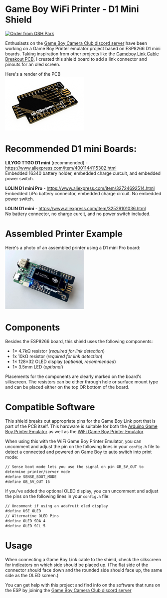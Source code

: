 # Game Boy WiFi Printer - D1 Mini Shield  

<a href="https://oshpark.com/shared_projects/7WqZCkn1"><img src="https://oshpark.com/packs/media/images/badge-5f4e3bf4bf68f72ff88bd92e0089e9cf.png" alt="Order from OSH Park"></img></a>

Enthusiasts on the [Game Boy Camera Club discord server](http://bit.ly/gbccd) have been working on a Game Boy Printer emulator project based on ESP8266 D1 mini boards. Taking inspiration from other projects like the [Gameboy Link Cable Breakout PCB](https://github.com/Palmr/gb-link-cable), I created this shield board to add a link connector and pinouts for an oled screen.

Here's a render of the PCB  
<img src="images/render.png" alt="3D render of the pcb design" width="50%">

# Recommended D1 mini Boards:  
**LILYGO TTGO D1 mini** (recommended) - https://www.aliexpress.com/item/4001144115302.html  
Embedded 16340 battery holder, embedded charge curcuit, and embedded power switch.

**LOLIN D1 mini Pro** - https://www.aliexpress.com/item/32724692514.html  
Embedded LiPo battery connector, embedded charge circuit. No embedded power switch.

**LOLIN D1 mini** - https://www.aliexpress.com/item/32529101036.html  
No battery connector, no charge curcit, and no power switch included.

# Assembled Printer Example  
Here's a photo of an assembled printer using a D1 mini Pro board:  
<img src="images/assembled.png" alt="Assembled printer using d1 mini pro" width="50%">

# Components  
Besides the ESP8266 board, this shield uses the following components:

* 1× 4.7kΩ resistor (*required for link detection*)
* 1x 10kΩ resistor (*required for link detection*)
* 1× 128×32 OLED display (*optional, recommended*)
* 1× 3.5mm LED (*optional*)

Placements for the components are clearly marked on the board's silkscreen. The resistors can be either through hole or surface mount type and can be placed either on the top OR bottom of the board.

# Compatible Software  
This shield breaks out appropriate pins for the Game Boy Link port that is part of the PCB itself. This hardware is suitable for both the [Arduino Game Boy Printer Emulator](https://github.com/mofosyne/arduino-gameboy-printer-emulator) as well as the [WiFi Game Boy Printer Emulator](https://github.com/HerrZatacke/wifi-gbp-emulator)

When using this with the WiFi Game Boy Printer Emulator, you can uncomment and adjust the pin on the following lines in your `config.h` file to detect a connected and powered on Game Boy to auto switch into print mode:  
```
// Sense boot mode lets you use the signal on pin GB_5V_OUT to determine printer/server mode
#define SENSE_BOOT_MODE
#define GB_5V_OUT 16
```

If you've added the optional OLED display, you can uncomment and adjust the pins on the following lines in your `config.h` file:  
```
// Uncomment if using an adafruit oled display
#define USE_OLED
// Alternative OLED Pins
#define OLED_SDA 4
#define OLED_SCL 5
```

# Usage 

When connecting a Game Boy Link cable to the shield, check the silkscreen for indicators on which side should be placed up. (The flat side of the connector should face down and the rounded side should face up, the same side as the OLED screen.)

You can get help with this project and find info on the software that runs on the ESP by joining the [Game Boy Camera Club discord server](http://bit.ly/gbccd)